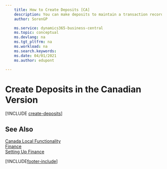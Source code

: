 ```yaml
---
    title: How to Create Deposits [CA]
    description: You can make deposits to maintain a transaction record that contains information that can be applied to outstanding invoices and credit memos in the Canadian version.
    author: SorenGP

    ms.service: dynamics365-business-central
    ms.topic: conceptual
    ms.devlang: na
    ms.tgt_pltfrm: na
    ms.workload: na
    ms.search.keywords:
    ms.date: 04/01/2021
    ms.author: edupont

---
```

# Create Deposits in the Canadian Version

[!INCLUDE [create-deposits](../includes/CAMXUS/create-deposits.md)]

## See Also

[Canada Local Functionality](canada-local-functionality.md)  
[Finance](../../finance.md)  
[Setting Up Finance](../../finance.md)  


[!INCLUDE[footer-include](../../includes/footer-banner.md)]